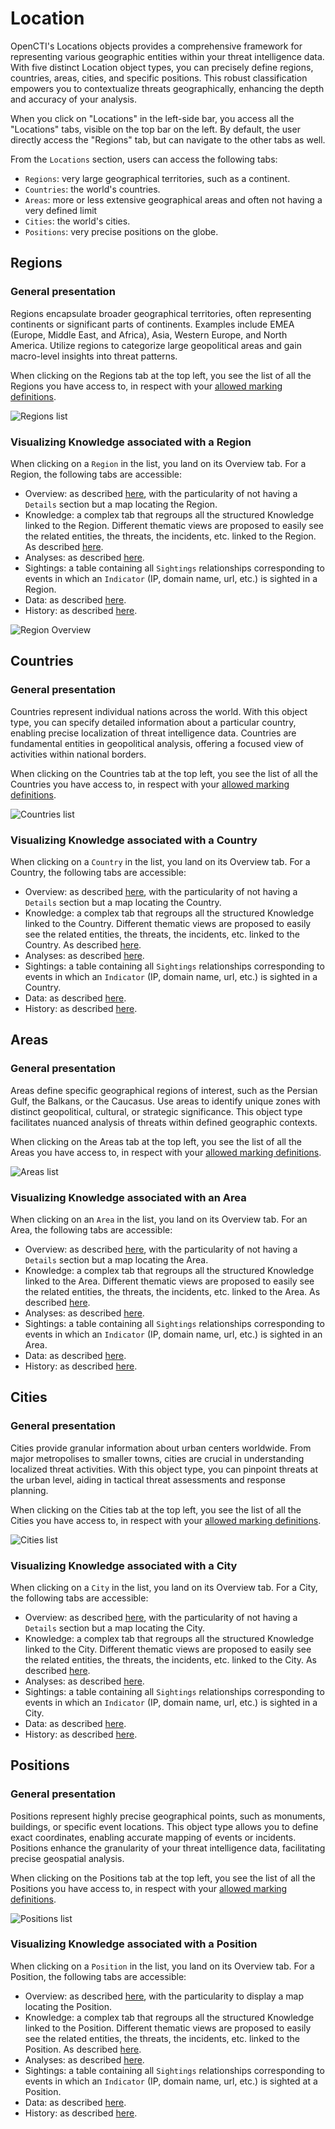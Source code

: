 # Location

OpenCTI's Locations objects provides a comprehensive framework for representing various geographic entities within your threat intelligence data. With five distinct Location object types, you can precisely define regions, countries, areas, cities, and specific positions. This robust classification empowers you to contextualize threats geographically, enhancing the depth and accuracy of your analysis.

When you click on "Locations" in the left-side bar, you access all the "Locations" tabs, visible on the top bar on the left. By default, the user directly access the "Regions" tab, but can navigate to the other tabs as well.

From the `Locations` section, users can access the following tabs:

- `Regions`: very large geographical territories, such as a continent.
- `Countries`: the world's countries.
- `Areas`: more or less extensive geographical areas and often not having a very defined limit
- `Cities`: the world's cities.
- `Positions`: very precise positions on the globe.


## Regions

### General presentation

Regions encapsulate broader geographical territories, often representing continents or significant parts of continents. Examples include EMEA (Europe, Middle East, and Africa), Asia, Western Europe, and North America. Utilize regions to categorize large geopolitical areas and gain macro-level insights into threat patterns.

When clicking on the Regions tab at the top left, you see the list of all the Regions you have access to, in respect with your [allowed marking definitions](../administration/users.md).

![Regions list](assets/regions_list_view.png)

### Visualizing Knowledge associated with a Region

When clicking on a `Region` in the list, you land on its Overview tab. For a Region, the following tabs are accessible:

- Overview: as described [here](overview.md#overview-section), with the particularity of not having a `Details` section but a map locating the Region.
- Knowledge: a complex tab that regroups all the structured Knowledge linked to the Region. Different thematic views are proposed to easily see the related entities, the threats, the incidents, etc. linked to the Region. As described [here](overview.md#knowledge-section).
- Analyses: as described [here](overview.md#analyses-section).
- Sightings: a table containing all `Sightings` relationships corresponding to events in which an `Indicator` (IP, domain name, url, etc.) is sighted in a Region.
- Data: as described [here](overview.md#data-section).
- History: as described [here](overview.md#history-section).

![Region Overview](assets/region_overview.png)

## Countries

### General presentation

Countries represent individual nations across the world. With this object type, you can specify detailed information about a particular country, enabling precise localization of threat intelligence data. Countries are fundamental entities in geopolitical analysis, offering a focused view of activities within national borders.

When clicking on the Countries tab at the top left, you see the list of all the Countries you have access to, in respect with your [allowed marking definitions](../administration/users.md).

![Countries list](assets/countries_list_view.png)

### Visualizing Knowledge associated with a Country

When clicking on a `Country` in the list, you land on its Overview tab. For a Country, the following tabs are accessible:

- Overview: as described [here](overview.md#overview-section), with the particularity of not having a `Details` section but a map locating the Country.
- Knowledge: a complex tab that regroups all the structured Knowledge linked to the Country. Different thematic views are proposed to easily see the related entities, the threats, the incidents, etc. linked to the Country. As described [here](overview.md#knowledge-section).
- Analyses: as described [here](overview.md#analyses-section).
- Sightings: a table containing all `Sightings` relationships corresponding to events in which an `Indicator` (IP, domain name, url, etc.) is sighted in a Country.
- Data: as described [here](overview.md#data-section).
- History: as described [here](overview.md#history-section).

## Areas

### General presentation

Areas define specific geographical regions of interest, such as the Persian Gulf, the Balkans, or the Caucasus. Use areas to identify unique zones with distinct geopolitical, cultural, or strategic significance. This object type facilitates nuanced analysis of threats within defined geographic contexts.

When clicking on the Areas tab at the top left, you see the list of all the Areas you have access to, in respect with your [allowed marking definitions](../administration/users.md).

![Areas list](assets/areas_list_view.png)

### Visualizing Knowledge associated with an Area

When clicking on an `Area` in the list, you land on its Overview tab. For an Area, the following tabs are accessible:

- Overview: as described [here](overview.md#overview-section), with the particularity of not having a `Details` section but a map locating the Area.
- Knowledge: a complex tab that regroups all the structured Knowledge linked to the Area. Different thematic views are proposed to easily see the related entities, the threats, the incidents, etc. linked to the Area. As described [here](overview.md#knowledge-section).
- Analyses: as described [here](overview.md#analyses-section).
- Sightings: a table containing all `Sightings` relationships corresponding to events in which an `Indicator` (IP, domain name, url, etc.) is sighted in an Area.
- Data: as described [here](overview.md#data-section).
- History: as described [here](overview.md#history-section).


## Cities

### General presentation

Cities provide granular information about urban centers worldwide. From major metropolises to smaller towns, cities are crucial in understanding localized threat activities. With this object type, you can pinpoint threats at the urban level, aiding in tactical threat assessments and response planning.

When clicking on the Cities tab at the top left, you see the list of all the Cities you have access to, in respect with your [allowed marking definitions](../administration/users.md).

![Cities list](assets/cities_list_view.png)

### Visualizing Knowledge associated with a City

When clicking on a `City` in the list, you land on its Overview tab. For a City, the following tabs are accessible:

- Overview: as described [here](overview.md#overview-section), with the particularity of not having a `Details` section but a map locating the City.
- Knowledge: a complex tab that regroups all the structured Knowledge linked to the City. Different thematic views are proposed to easily see the related entities, the threats, the incidents, etc. linked to the City. As described [here](overview.md#knowledge-section).
- Analyses: as described [here](overview.md#analyses-section).
- Sightings: a table containing all `Sightings` relationships corresponding to events in which an `Indicator` (IP, domain name, url, etc.) is sighted in a City.
- Data: as described [here](overview.md#data-section).
- History: as described [here](overview.md#history-section).


## Positions

### General presentation

Positions represent highly precise geographical points, such as monuments, buildings, or specific event locations. This object type allows you to define exact coordinates, enabling accurate mapping of events or incidents. Positions enhance the granularity of your threat intelligence data, facilitating precise geospatial analysis.

When clicking on the Positions tab at the top left, you see the list of all the Positions you have access to, in respect with your [allowed marking definitions](../administration/users.md).

![Positions list](assets/positions_list_view.png)

### Visualizing Knowledge associated with a Position

When clicking on a `Position` in the list, you land on its Overview tab. For a Position, the following tabs are accessible:

- Overview: as described [here](overview.md#overview-section), with the particularity to display a map locating the Position.
- Knowledge: a complex tab that regroups all the structured Knowledge linked to the Position. Different thematic views are proposed to easily see the related entities, the threats, the incidents, etc. linked to the Position. As described [here](overview.md#knowledge-section).
- Analyses: as described [here](overview.md#analyses-section).
- Sightings: a table containing all `Sightings` relationships corresponding to events in which an `Indicator` (IP, domain name, url, etc.) is sighted at a Position.
- Data: as described [here](overview.md#data-section).
- History: as described [here](overview.md#history-section).
